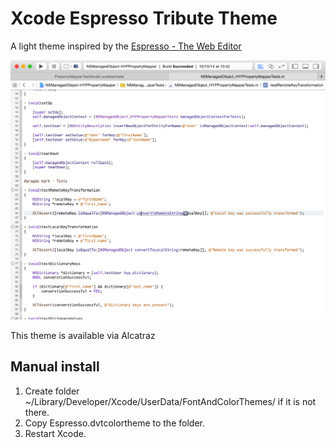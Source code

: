 Xcode Espresso Tribute Theme
============================

A light theme inspired by the [Espresso - The Web Editor](http://www.macrabbit.com/espresso/)

![Espresso Tribute](https://raw.githubusercontent.com/zenangst/xcode-espresso-tribute-theme/master/screenshot.png)

This theme is available via Alcatraz 

## Manual install

1. Create folder ~/Library/Developer/Xcode/UserData/FontAndColorThemes/ if it is not there.
2. Copy Espresso.dvtcolortheme to the folder.
3. Restart Xcode.
